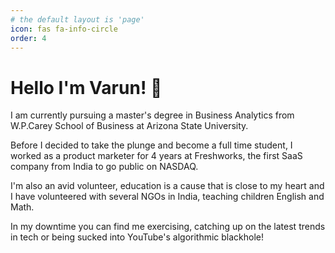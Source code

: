 ```yaml
---
# the default layout is 'page'
icon: fas fa-info-circle
order: 4
---
```


# Hello I'm Varun! 👋
 
I am currently pursuing a master's degree in Business Analytics from W.P.Carey School of Business at Arizona State University. 

Before I decided to take the plunge and become a full time student, I worked as a product marketer for 4 years at Freshworks, the first SaaS company from India to go public on NASDAQ. 

I'm also an avid volunteer, education is a cause that is close to my heart and I have volunteered with several NGOs in India, teaching children English and Math. 

In my downtime you can find me exercising, catching up on the latest trends in tech or being sucked into YouTube's algorithmic blackhole! 

